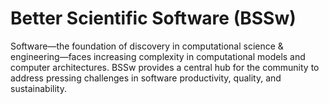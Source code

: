 # Better Scientific Software (BSSw)

Software—the foundation of discovery in computational science & engineering—faces increasing complexity in computational models and computer architectures. BSSw provides a central hub for the community to address pressing challenges in software productivity, quality, and sustainability.

<!---
Prior version:
Scientific software has emerged as an essential discipline in its own right.   Because computational models, computer architectures, and scientific software projects have become extremely complex, the Computational Science & Engineering (CSE) community now has a unique opportunity—and an implicit mandate—to address pressing challenges in scientific software productivity, quality, and sustainability. 
--->

<!---
Slide1 Left: blog_posts/building-community-through-software-policies
Slide1 Right: images/raw/master/Blog_0819_xSDK_blueV3_sm.png
Slide2 Left: items/bssw-site-has-a-new-integrated-content-map
Slide2 Right: items/python-for-hpc 
Slide3 Left: blog_posts/when-not-to-write-automated-tests
Slide3 Right: events/best-practices-for-hpc-software-developers-webinar-series 
--->


<!---
[Site Overview](SiteOverview.md)

[Communities Overview](CommunitiesOverview.md)

[Intro to CSE](IntroToCse.md)

[Intro to HPC](IntroToHpc.md)

--->
